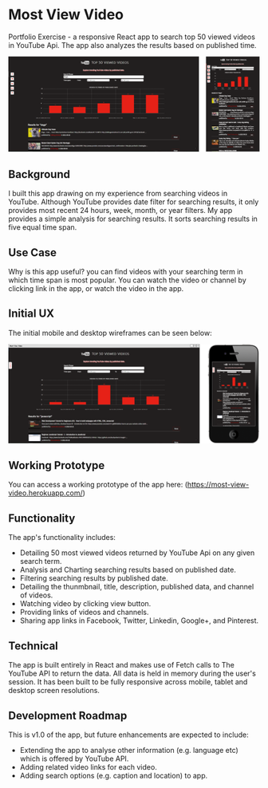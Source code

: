 # Most View Video
Portfolio Exercise - a responsive React app to search top 50 viewed videos in YouTube Api. The app also analyzes the results based on published time.

![Screenshot](https://github.com/wangmeng255/most-view-video/blob/master/img/YouTube-Api.png "Screenshot")

## Background

I built this app drawing on my experience from searching videos in YouTube. Although YouTube provides date filter for searching results, it only provides most recent 24 hours, week, month, or year filters. My app provides a simple analysis for searching results. It sorts searching results in five equal time span.

## Use Case

Why is this app useful? you can find videos with your searching term in which time span is most popular. You can watch the video or channel by clicking link in the app, or watch the video in the app.

## Initial UX

The initial mobile and desktop wireframes can be seen below:

![Initial Wireframes](https://github.com/wangmeng255/most-view-video/blob/master/img/YouTube-Api-init.png "Inital Wireframes")

## Working Prototype

You can access a working prototype of the app here: (https://most-view-video.herokuapp.com/)

## Functionality

The app's functionality includes:

* Detailing 50 most viewed videos returned by YouTube Api on any given search term.
* Analysis and Charting searching results based on published date.
* Filtering searching results by published date.
* Detailing the thunmbnail, title, description, published data, and channel of videos.
* Watching video by clicking view button.
* Providing links of videos and channels.
* Sharing app links in Facebook, Twitter, Linkedin, Google+, and Pinterest.

## Technical

The app is built entirely in React and makes use of Fetch calls to The YouTube API to return the data. All data is held in memory during the user's session. It has been built to be fully responsive across mobile, tablet and desktop screen resolutions.

## Development Roadmap

This is v1.0 of the app, but future enhancements are expected to include:

* Extending the app to analyse other information (e.g. language etc) which is offered by YouTube API.
* Adding related video links for each video.
* Adding search options (e.g. caption and location) to app.